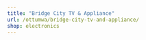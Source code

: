 ```yaml
---
title: "Bridge City TV & Appliance"
url: /ottumwa/bridge-city-tv-and-appliance/
shop: electronics
---
```

